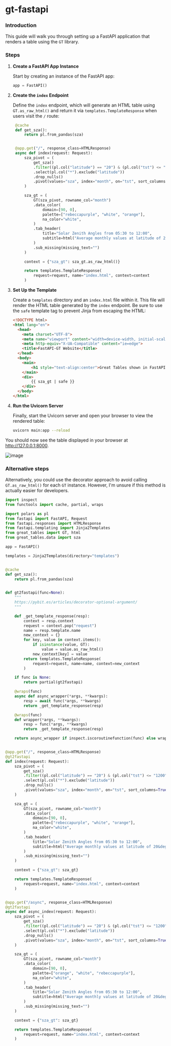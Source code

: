 # gt-fastapi

### Introduction

This guide will walk you through setting up a FastAPI application that renders a table using the `GT` library.

### Steps

1. **Create a FastAPI App Instance**

   Start by creating an instance of the FastAPI app:

   ```python
   app = FastAPI()
   ```

2. **Create the `index` Endpoint**

    Define the `index` endpoint, which will generate an HTML table using `GT.as_raw_html()` and return it via `templates.TemplateResponse` when users visit the `/` route:

   ```python
    @cache
    def get_sza():
        return pl.from_pandas(sza)


    @app.get("/", response_class=HTMLResponse)
    async def index(request: Request):
        sza_pivot = (
            get_sza()
            .filter((pl.col("latitude") == "20") & (pl.col("tst") <= "1200"))
            .select(pl.col("*").exclude("latitude"))
            .drop_nulls()
            .pivot(values="sza", index="month", on="tst", sort_columns=True)
        )

        sza_gt = (
            GT(sza_pivot, rowname_col="month")
            .data_color(
                domain=[90, 0],
                palette=["rebeccapurple", "white", "orange"],
                na_color="white",
            )
            .tab_header(
                title="Solar Zenith Angles from 05:30 to 12:00",
                subtitle=html("Average monthly values at latitude of 20&deg;N."),
            )
            .sub_missing(missing_text="")
        )

        context = {"sza_gt": sza_gt.as_raw_html()}

        return templates.TemplateResponse(
            request=request, name="index.html", context=context
        )
   ```

3. **Set Up the Template**

   Create a `templates` directory and an `index.html` file within it. This file will render the HTML table generated by the `index` endpoint. Be sure to use the `safe` template tag to prevent Jinja from escaping the HTML:

   ```html
   <!DOCTYPE html>
   <html lang="en">
     <head>
       <meta charset="UTF-8">
       <meta name="viewport" content="width=device-width, initial-scale=1.0">
       <meta http-equiv="X-UA-Compatible" content="ie=edge">
       <title>FastAPI-GT Website</title>
     </head>
     <body>
       <main>
           <h1 style="text-align:center">Great Tables shown in FastAPI</h1>  
       </main>
       <div>
           {{ sza_gt | safe }}
       </div>
     </body>
   </html>
   ```

4. **Run the Uvicorn Server**

   Finally, start the Uvicorn server and open your browser to view the rendered table:

   ```bash
   uvicorn main:app --reload
   ```
   
You should now see the table displayed in your browser at http://127.0.0.1:8000.

![image](https://github.com/user-attachments/assets/4b059028-ea15-4ee5-a41e-279bb2aad058)

### Alternative steps
Alternatively, you could use the decorator approach to avoid calling `GT.as_raw_html()` for each `GT` instance. However, I'm unsure if this method is actually easier for developers.

```python
import inspect
from functools import cache, partial, wraps

import polars as pl
from fastapi import FastAPI, Request
from fastapi.responses import HTMLResponse
from fastapi.templating import Jinja2Templates
from great_tables import GT, html
from great_tables.data import sza

app = FastAPI()

templates = Jinja2Templates(directory="templates")


@cache
def get_sza():
    return pl.from_pandas(sza)


def gt2fastapi(func=None):
    """
    https://pybit.es/articles/decorator-optional-argument/
    """

    def _get_template_response(resp):
        context = resp.context
        request = context.pop("request")
        name = resp.template.name
        new_context = {}
        for key, value in context.items():
            if isinstance(value, GT):
                value = value.as_raw_html()
            new_context[key] = value
        return templates.TemplateResponse(
            request=request, name=name, context=new_context
        )

    if func is None:
        return partial(gt2fastapi)

    @wraps(func)
    async def async_wrapper(*args, **kwargs):
        resp = await func(*args, **kwargs)
        return _get_template_response(resp)

    @wraps(func)
    def wrapper(*args, **kwargs):
        resp = func(*args, **kwargs)
        return _get_template_response(resp)

    return async_wrapper if inspect.iscoroutinefunction(func) else wrapper


@app.get("/", response_class=HTMLResponse)
@gt2fastapi
def index(request: Request):
    sza_pivot = (
        get_sza()
        .filter((pl.col("latitude") == "20") & (pl.col("tst") <= "1200"))
        .select(pl.col("*").exclude("latitude"))
        .drop_nulls()
        .pivot(values="sza", index="month", on="tst", sort_columns=True)
    )

    sza_gt = (
        GT(sza_pivot, rowname_col="month")
        .data_color(
            domain=[90, 0],
            palette=["rebeccapurple", "white", "orange"],
            na_color="white",
        )
        .tab_header(
            title="Solar Zenith Angles from 05:30 to 12:00",
            subtitle=html("Average monthly values at latitude of 20&deg;N."),
        )
        .sub_missing(missing_text="")
    )

    context = {"sza_gt": sza_gt}

    return templates.TemplateResponse(
        request=request, name="index.html", context=context
    )


@app.get("/async", response_class=HTMLResponse)
@gt2fastapi
async def async_index(request: Request):
    sza_pivot = (
        get_sza()
        .filter((pl.col("latitude") == "20") & (pl.col("tst") <= "1200"))
        .select(pl.col("*").exclude("latitude"))
        .drop_nulls()
        .pivot(values="sza", index="month", on="tst", sort_columns=True)
    )

    sza_gt = (
        GT(sza_pivot, rowname_col="month")
        .data_color(
            domain=[90, 0],
            palette=["orange", "white", "rebeccapurple"],
            na_color="white",
        )
        .tab_header(
            title="Solar Zenith Angles from 05:30 to 12:00",
            subtitle=html("Average monthly values at latitude of 20&deg;N."),
        )
        .sub_missing(missing_text="")
    )

    context = {"sza_gt": sza_gt}

    return templates.TemplateResponse(
        request=request, name="index.html", context=context
    )
```
